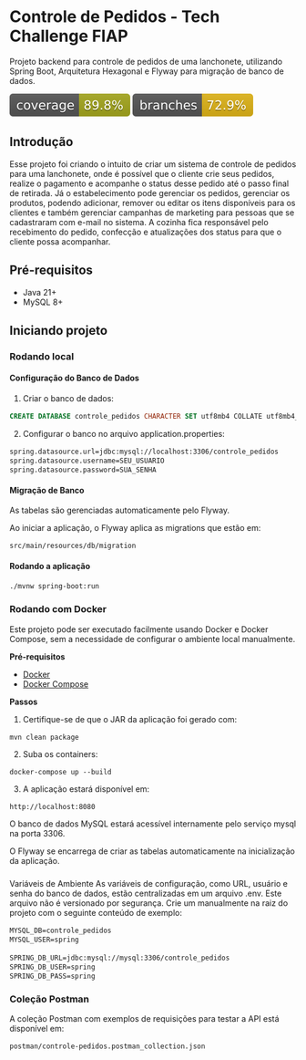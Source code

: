 # Controle de Pedidos - Tech Challenge FIAP

Projeto backend para controle de pedidos de uma lanchonete, utilizando Spring Boot, Arquitetura Hexagonal e Flyway para migração de banco de dados.

![Cobertura de Código](.github/badges/jacoco.svg)
![Cobertura de Branches](.github/badges/branches.svg)

## Introdução

Esse projeto foi criando o intuito de criar um sistema de controle de pedidos para uma lanchonete, onde é possível que o cliente crie seus pedidos, realize o pagamento e acompanhe o status desse pedido até o passo final de retirada. Já o estabelecimento pode gerenciar os pedidos, gerenciar os produtos, podendo adicionar, remover ou editar os itens disponíveis para os clientes e também gerenciar campanhas de marketing para pessoas que se cadastraram com e-mail no sistema. A cozinha fica responsável pelo recebimento do pedido, confecção e atualizações dos status para que o cliente possa acompanhar.

## Pré-requisitos
- Java 21+
- MySQL 8+

## Iniciando projeto

### Rodando local

#### Configuração do Banco de Dados
1) Criar o banco de dados:
```sql
CREATE DATABASE controle_pedidos CHARACTER SET utf8mb4 COLLATE utf8mb4_unicode_ci;
```
2) Configurar o banco no arquivo application.properties:
```shell
spring.datasource.url=jdbc:mysql://localhost:3306/controle_pedidos
spring.datasource.username=SEU_USUARIO
spring.datasource.password=SUA_SENHA

```
#### Migração de Banco
As tabelas são gerenciadas automaticamente pelo Flyway.

Ao iniciar a aplicação, o Flyway aplica as migrations que estão em:
```shell
src/main/resources/db/migration
```
#### Rodando a aplicação
```shell
./mvnw spring-boot:run

```

### Rodando com Docker
Este projeto pode ser executado facilmente usando Docker e Docker Compose, sem a necessidade de configurar o ambiente local manualmente.

**Pré-requisitos**
- [Docker](https://www.docker.com/)
- [Docker Compose](https://docs.docker.com/compose/)

**Passos**

1) Certifique-se de que o JAR da aplicação foi gerado com:
```shell
mvn clean package
```

2) Suba os containers:
```shell
docker-compose up --build
```
3) A aplicação estará disponível em:
```shell
http://localhost:8080
```
O banco de dados MySQL estará acessível internamente pelo serviço mysql na porta 3306.

 O Flyway se encarrega de criar as tabelas automaticamente na inicialização da aplicação.

### 
 Variáveis de Ambiente
As variáveis de configuração, como URL, usuário e senha do banco de dados, estão centralizadas em um arquivo .env.
Este arquivo não é versionado por segurança. Crie um manualmente na raiz do projeto com o seguinte conteúdo de exemplo:

```shell
MYSQL_DB=controle_pedidos
MYSQL_USER=spring

SPRING_DB_URL=jdbc:mysql://mysql:3306/controle_pedidos
SPRING_DB_USER=spring
SPRING_DB_PASS=spring

```

### Coleção Postman
A coleção Postman com exemplos de requisições para testar a API está disponível em:

```shell
postman/controle-pedidos.postman_collection.json
```
